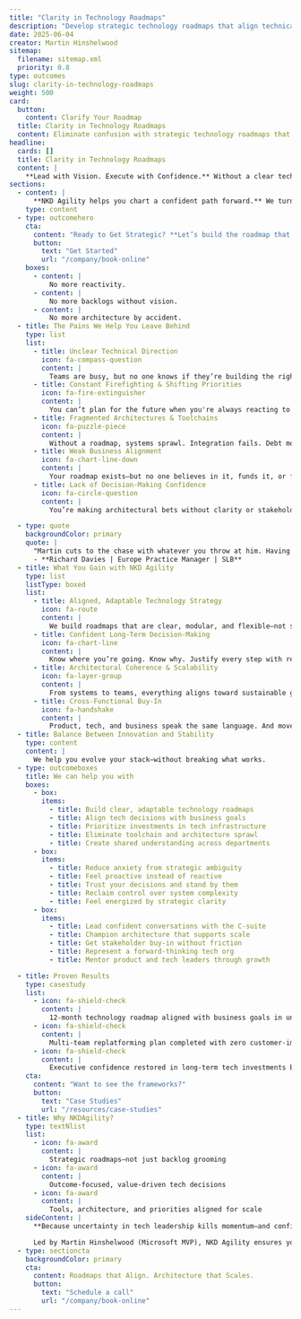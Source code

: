 ```yaml
---
title: "Clarity in Technology Roadmaps"
description: "Develop strategic technology roadmaps that align technical initiatives with business goals and provide clear direction for implementation teams."
date: 2025-06-04
creator: Martin Hinshelwood
sitemap:
  filename: sitemap.xml
  priority: 0.8
type: outcomes
slug: clarity-in-technology-roadmaps
weight: 500
card:
  button:
    content: Clarify Your Roadmap
  title: Clarity in Technology Roadmaps
  content: Eliminate confusion with strategic technology roadmaps that connect technical decisions to business outcomes and guide teams toward success.
headline:
  cards: []
  title: Clarity in Technology Roadmaps
  content: |
    **Lead with Vision. Execute with Confidence.** Without a clear tech strategy, even the best teams drift. Priorities shift. Investments scatter. Architecture grows fragile.
sections:
  - content: |
      **NKD Agility helps you chart a confident path forward.** We turn vague initiatives into focused, future-proof roadmaps that guide execution—and earn executive trust.
    type: content
  - type: outcomehero
    cta:
      content: "Ready to Get Strategic? **Let’s build the roadmap that guides your next stage of growth.**"
      button:
        text: "Get Started"
        url: "/company/book-online"
    boxes:
      - content: |
          No more reactivity.
      - content: |
          No more backlogs without vision.
      - content: |
          No more architecture by accident.
  - title: The Pains We Help You Leave Behind
    type: list
    list:
      - title: Unclear Technical Direction
        icon: fa-compass-question
        content: |
          Teams are busy, but no one knows if they’re building the right thing.
      - title: Constant Firefighting & Shifting Priorities
        icon: fa-fire-extinguisher
        content: |
          You can’t plan for the future when you're always reacting to the present.
      - title: Fragmented Architectures & Toolchains
        icon: fa-puzzle-piece
        content: |
          Without a roadmap, systems sprawl. Integration fails. Debt mounts.
      - title: Weak Business Alignment
        icon: fa-chart-line-down
        content: |
          Your roadmap exists—but no one believes in it, funds it, or follows it.
      - title: Lack of Decision-Making Confidence
        icon: fa-circle-question
        content: |
          You’re making architectural bets without clarity or stakeholder buy-in.

  - type: quote
    backgroundColor: primary
    quote: |
      "Martin cuts to the chase with whatever you throw at him. Having worked with him extensively over the last 3 years, I can strongly recommend Martin whether your needs are broadly across the Software Application Lifecycle Development spectrum (including scrum training) or deeply into the most complex enterprise wide Team Foundation Server / Visual Studio Team Services migrations. This is a fast moving field in which Martin typically provides rapid responses and solutions, or facilitates them through his worldwide network. More than happy to talk with anyone needing further encouragement to engage in his services!"
      - **Richard Davies | Europe Practice Manager | SLB**
  - title: What You Gain with NKD Agility
    type: list
    listType: boxed
    list:
      - title: Aligned, Adaptable Technology Strategy
        icon: fa-route
        content: |
          We build roadmaps that are clear, modular, and flexible—not static documents.
      - title: Confident Long-Term Decision-Making
        icon: fa-chart-line
        content: |
          Know where you’re going. Know why. Justify every step with real data.
      - title: Architectural Coherence & Scalability
        icon: fa-layer-group
        content: |
          From systems to teams, everything aligns toward sustainable growth.
      - title: Cross-Functional Buy-In
        icon: fa-handshake
        content: |
          Product, tech, and business speak the same language. And move in the same direction.
  - title: Balance Between Innovation and Stability
    type: content
    content: |
      We help you evolve your stack—without breaking what works.
  - type: outcomeboxes
    title: We can help you with
    boxes:
      - box:
        items:
          - title: Build clear, adaptable technology roadmaps
          - title: Align tech decisions with business goals
          - title: Prioritize investments in tech infrastructure
          - title: Eliminate toolchain and architecture sprawl
          - title: Create shared understanding across departments
      - box:
        items:
          - title: Reduce anxiety from strategic ambiguity
          - title: Feel proactive instead of reactive
          - title: Trust your decisions and stand by them
          - title: Reclaim control over system complexity
          - title: Feel energized by strategic clarity
      - box:
        items:
          - title: Lead confident conversations with the C-suite
          - title: Champion architecture that supports scale
          - title: Get stakeholder buy-in without friction
          - title: Represent a forward-thinking tech org
          - title: Mentor product and tech leaders through growth

  - title: Proven Results
    type: casestudy
    list:
      - icon: fa-shield-check
        content: |
          12-month technology roadmap aligned with business goals in under 6 weeks
      - icon: fa-shield-check
        content: |
          Multi-team replatforming plan completed with zero customer-impacting downtime
      - icon: fa-shield-check
        content: |
          Executive confidence restored in long-term tech investments by aligning architecture, backlog, and roadmap to business outcomes
    cta:
      content: "Want to see the frameworks?"
      button:
        text: "Case Studies"
        url: "/resources/case-studies"
  - title: Why NKDAgility?
    type: textNlist
    list:
      - icon: fa-award
        content: |
          Strategic roadmaps—not just backlog grooming
      - icon: fa-award
        content: |
          Outcome-focused, value-driven tech decisions
      - icon: fa-award
        content: |
          Tools, architecture, and priorities aligned for scale
    sideContent: |
      **Because uncertainty in tech leadership kills momentum—and confidence.** We bring real-world product development, DevOps, and Agile strategy expertise to help you architect with intent.

      Led by Martin Hinshelwood (Microsoft MVP), NKD Agility ensures your roadmap isn’t just aspirational—it’s actionable.
  - type: sectioncta
    backgroundColor: primary
    cta:
      content: Roadmaps that Align. Architecture that Scales.
      button:
        text: "Schedule a call"
        url: "/company/book-online"
---
```

